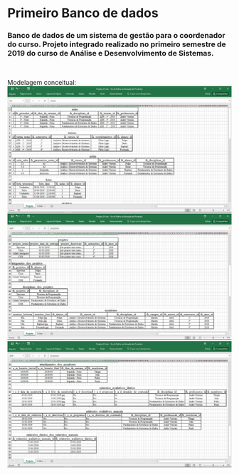 # Primeiro Banco de dados

### Banco de dados de um sistema de gestão para o coordenador do curso. Projeto integrado realizado no primeiro semestre de 2019 do curso de Análise e Desenvolvimento de Sistemas.

<br>

Modelagem conceitual:
![Modelagem_conceitual_01](https://github.com/RaphaelMolina/Projeto_banco_de_dados_01/blob/main/Modelagem_conceitual_01.JPG)
![Modelagem_conceitual_02](https://github.com/RaphaelMolina/Projeto_banco_de_dados_01/blob/main/Modelagem_conceitual_02.JPG)
![Modelagem_conceitual_03](https://github.com/RaphaelMolina/Projeto_banco_de_dados_01/blob/main/Modelagem_conceitual_03.JPG)
